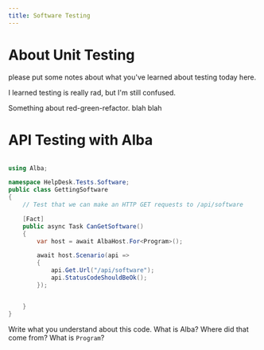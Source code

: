 ```yaml
---
title: Software Testing
---
```


# About Unit Testing

please put some notes about what you've learned about testing today here.

I learned testing is really rad, but I'm still confused.

Something about red-green-refactor. blah blah 

# API Testing with Alba

```csharp

using Alba;

namespace HelpDesk.Tests.Software;
public class GettingSoftware
{
    // Test that we can make an HTTP GET requests to /api/software

    [Fact]
    public async Task CanGetSoftware()
    {
        var host = await AlbaHost.For<Program>();

        await host.Scenario(api =>
        {
            api.Get.Url("/api/software");
            api.StatusCodeShouldBeOk();
        });


    }
}
```

Write what you understand about this code. What is Alba? Where did that come from? What is `Program`?